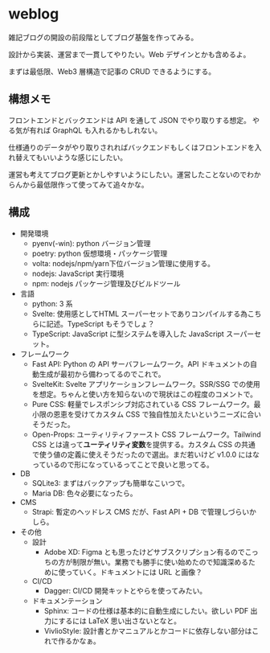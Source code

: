 # weblog

雑記ブログの開設の前段階としてブログ基盤を作ってみる。

設計から実装、運営まで一貫してやりたい。Web デザインとかも含めるよ。

まずは最低限、Web3 層構造で記事の CRUD できるようにする。

## 構想メモ

フロントエンドとバックエンドは API を通して JSON でやり取りする想定。
やる気が有れば GraphQL も入れるかもしれない。

仕様通りのデータがやり取りされればバックエンドもしくはフロントエンドを入れ替えてもいいような感じにしたい。

運営も考えてブログ更新とかしやすいようにしたい。運営したことないのでわからんから最低限作って使ってみて追々かな。

## 構成

- 開発環境
  - pyenv(-win): python バージョン管理
  - poetry: python 仮想環境・パッケージ管理
  - volta: nodejs/npm/yarn下位バージョン管理に使用する。
  - nodejs: JavaScript 実行環境
  - npm: nodejs パッケージ管理及びビルドツール
- 言語
  - python: 3 系
  - Svelte: 使用感としてHTML スーパーセットでありコンパイルする為こちらに記述。TypeScript もそうでしょ？
  - TypeScript: JavaScript に型システムを導入した JavaScript スーパーセット。
- フレームワーク
  - Fast API: Python の API サーバフレームワーク。API ドキュメントの自動生成が最初から備わってるのでこれで。
  - SvelteKit: Svelte アプリケーションフレームワーク。SSR/SSG での使用を想定。ちゃんと使い方を知らないので現状はこの程度のコメントで。
  - Pure CSS: 軽量でレスポンシブ対応されている CSS フレームワーク。最小限の恩恵を受けてカスタム CSS で独自性加えたいというニーズに合いそうだった。
  - Open-Props: ユーティリティファースト CSS フレームワーク。Tailwind CSS とは違って**ユーティリティ変数**を提供する。カスタム CSS の共通で使う値の定義に使えそうだったので選出。まだ若いけど v1.0.0 にはなっているので形になっているってことで良いと思ってる。
- DB
  - SQLite3: まずはバックアップも簡単なこいつで。
  - Maria DB: 色々必要になったら。 
- CMS
  - Strapi: 暫定のヘッドレス CMS だが、Fast API + DB で管理しづらいかしら。
- その他
  - 設計
    - Adobe XD: Figma とも思ったけどサブスクリプション有るのでこっちの方が制限が無い。業務でも勝手に使い始めたので知識深めるために使っていく。ドキュメントには URL と画像？
  - CI/CD
    - Dagger: CI/CD 開発キットとやらを使ってみたい。
  - ドキュメンテーション
    - Sphinx: コードの仕様は基本的に自動生成にしたい。欲しい PDF 出力にするには LaTeX 思い出さないとなと。
    - VivlioStyle: 設計書とかマニュアルとかコードに依存しない部分はこれで作るかなぁ。
